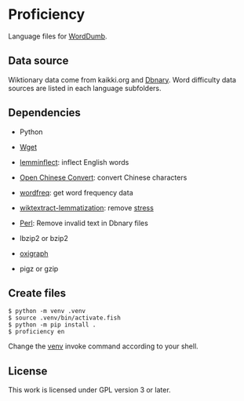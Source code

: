 # Proficiency

Language files for [WordDumb](https://github.com/xxyzz/WordDumb).

## Data source

Wiktionary data come from kaikki.org and [Dbnary](https://kaiko.getalp.org/about-dbnary). Word difficulty data sources are listed in each language subfolders.

## Dependencies

- Python

- [Wget](https://www.gnu.org/software/wget)

- [lemminflect](https://github.com/bjascob/LemmInflect): inflect English words

- [Open Chinese Convert](https://github.com/BYVoid/OpenCC): convert Chinese characters

- [wordfreq](https://github.com/rspeer/wordfreq): get word frequency data

- [wiktextract-lemmatization](https://github.com/Vuizur/wiktextract-lemmatization): remove [stress](https://en.wikipedia.org/wiki/Stress_(linguistics))

- [Perl](https://www.perl.org): Remove invalid text in Dbnary files

- lbzip2 or bzip2

- [oxigraph](https://github.com/oxigraph/oxigraph)

- pigz or gzip

## Create files

```
$ python -m venv .venv
$ source .venv/bin/activate.fish
$ python -m pip install .
$ proficiency en
```

Change the [venv](https://docs.python.org/3/library/venv.html) invoke command according to your shell.

## License

This work is licensed under GPL version 3 or later.
